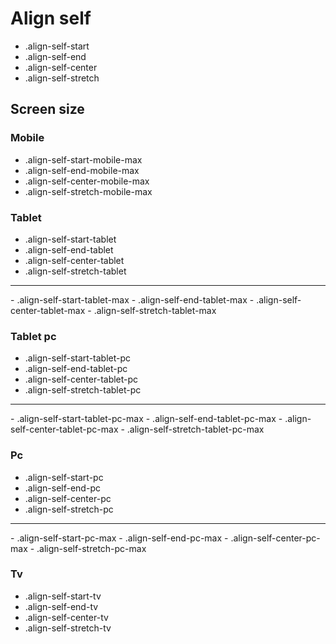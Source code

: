 # Align self

- .align-self-start
- .align-self-end
- .align-self-center
- .align-self-stretch

## Screen size

### Mobile

- .align-self-start-mobile-max
- .align-self-end-mobile-max
- .align-self-center-mobile-max
- .align-self-stretch-mobile-max

### Tablet

- .align-self-start-tablet
- .align-self-end-tablet
- .align-self-center-tablet
- .align-self-stretch-tablet
<hr>
- .align-self-start-tablet-max
- .align-self-end-tablet-max
- .align-self-center-tablet-max
- .align-self-stretch-tablet-max

### Tablet pc

- .align-self-start-tablet-pc
- .align-self-end-tablet-pc
- .align-self-center-tablet-pc
- .align-self-stretch-tablet-pc
<hr>
- .align-self-start-tablet-pc-max
- .align-self-end-tablet-pc-max
- .align-self-center-tablet-pc-max
- .align-self-stretch-tablet-pc-max

### Pc

- .align-self-start-pc
- .align-self-end-pc
- .align-self-center-pc
- .align-self-stretch-pc
<hr>
- .align-self-start-pc-max
- .align-self-end-pc-max
- .align-self-center-pc-max
- .align-self-stretch-pc-max

### Tv

- .align-self-start-tv
- .align-self-end-tv
- .align-self-center-tv
- .align-self-stretch-tv
